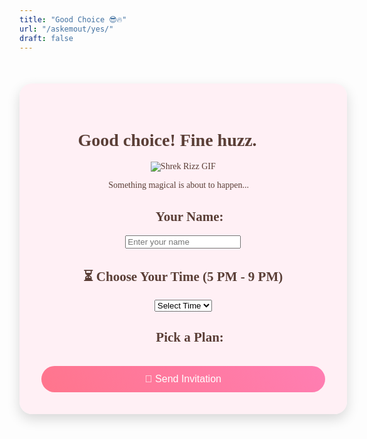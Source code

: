 ```yaml
---
title: "Good Choice 😎🔥"
url: "/askemout/yes/"
draft: false
---
```


<div id="valentine-container">
  <h1 class="headline">Good choice! Fine huzz.  🫦🔥</h1>
  <img src="/gif/shrek-rizz.gif" alt="Shrek Rizz GIF" class="responsive-gif" />
  <p class="message">Something magical is about to happen... 💫</p>

  <!-- Step 1: Enter Your Name -->
  <div class="name-section">
    <h2>📝 Your Name:</h2>
    <input type="text" id="your-name" placeholder="Enter your name" />
  </div>

  <!-- Step 2: Time Picker -->
  <div class="time-section">
    <h2>⏳ Choose Your Time (5 PM - 9 PM)</h2>
    <select id="date-time">
      <option value="">Select Time</option>
      <option value="5:00 PM">5:00 PM</option>
      <option value="5:30 PM">5:30 PM</option>
      <option value="6:00 PM">6:00 PM</option>
      <option value="6:30 PM">6:30 PM</option>
      <option value="7:00 PM">7:00 PM</option>
      <option value="7:30 PM">7:30 PM</option>
      <option value="8:00 PM">8:00 PM</option>
      <option value="8:30 PM">8:30 PM</option>
      <option value="9:00 PM">9:00 PM</option>
    </select>
  </div>

  <!-- Step 3: Date Idea Selection -->
  <div id="date-options">
    <h2>🌷 Pick a Plan:</h2>
    <ul id="date-ideas-list"></ul>
  </div>

  <!-- Step 4: Send Invitation -->
  <div class="send-section">
    <button class="send-invite-button" onclick="sendInvite()">📩 Send Invitation</button>
    <p id="send-status" class="hidden success-message">✅ Sent!</p>
  </div>

  <!-- Final Confirmation Box -->
  <div id="selected-date" class="hidden confirmation-box">
    <h2>💞 It's Set!</h2>
    <p id="final-date-text"></p>
  </div>
</div>

<script src="https://cdn.jsdelivr.net/npm/@emailjs/browser@3/dist/email.min.js"></script>

<script>
  emailjs.init("eahHL2QpzyenwxZO8"); // Your EmailJS Public Key

  const dateIdeas = [
    "🍕 Grab some pizza and drive up to Lookout Mountain to enjoy the view.",
    "👩‍🍳 Cook together and then cuddle up to binge-watch *The Chosen*.",
    "⛪ Go to church and worship together.",
    "🎨 Go to a paint-and-sip and accidentally create a masterpiece.",
    "💃 Take a dance class and instantly become pros (or not).",
    "🍷 Go wine tasting and pretend we know the difference between flavors.",
    "🚗 I pick you up, forget to drop you back, and suddenly we’ve moved to Italy. 🇮🇹✨"
  ];

  function populateDateIdeas() {
    const dateList = document.getElementById("date-ideas-list");
    dateList.innerHTML = ""; 

    dateIdeas.forEach((idea, index) => {
      let listItem = document.createElement("li");
      let button = document.createElement("button");

      button.innerText = idea;
      button.classList.add("idea-button");
      button.setAttribute("data-index", index);
      button.onclick = function () {
        selectDatePlan(this, idea);
      };

      listItem.appendChild(button);
      dateList.appendChild(listItem);
    });
  }

  function selectDatePlan(selectedButton, idea) {
    const time = document.getElementById("date-time").value;
    if (!time) {
      alert("Pick a time first, darling! ⏰");
      return;
    }

    document.querySelectorAll(".idea-button").forEach(btn => btn.classList.remove("selected"));
    selectedButton.classList.add("selected");

    document.getElementById("final-date-text").innerText = `📅 At ${time}, ${idea}`;
    document.getElementById("selected-date").dataset.time = time;
    document.getElementById("selected-date").dataset.idea = idea;
  }

  function sendInvite() {
    const yourName = document.getElementById("your-name").value;
    if (!yourName) {
      alert("Enter your name first! 💖");
      return;
    }

    const time = document.getElementById("selected-date").dataset.time;
    const idea = document.getElementById("selected-date").dataset.idea;

    if (!time || !idea) {
      alert("Pick a date and a plan first! 💖");
      return;
    }

    sendEmailInvite(yourName, time, idea);
    
    document.getElementById("selected-date").classList.remove("hidden");
  }

  function sendEmailInvite(yourName, time, idea) {
    const emailParams = {
      from_name: yourName,
      to_name: "Your Email",
      to_email: "your-email@example.com",
      time: time,
      plan: idea,
    };

    emailjs.send("service_lce9t4k", "template_wv1ezv9", emailParams)
      .then(function (response) {
        console.log("✅ Invite sent successfully", response.status, response.text);
      })
      .catch(function (error) {
        console.log("❌ Invite failed to send:", error);
        alert("❌ Email could not be sent.");
      });
  }

  populateDateIdeas();
</script>

<style>
  /* Valentine Theme */
  #valentine-container {
    background: rgba(255, 240, 245, 0.95);
    backdrop-filter: blur(10px);
    font-family: "Playfair Display", serif;
    color: #5a3e36;
    text-align: center;
    width: 90%;
    max-width: 600px;
    margin: 50px auto;
    padding: 35px;
    border-radius: 20px;
    box-shadow: 0 8px 20px rgba(0, 0, 0, 0.15);
  }

  /* Send Invitation Button */
  .send-invite-button {
    background: linear-gradient(45deg, #ff758c, #ff7eb3);
    color: white;
    padding: 12px 20px;
    border: none;
    border-radius: 25px;
    font-size: 1rem;
    cursor: pointer;
    transition: 0.3s ease-in-out;
    width: 100%;
    margin-top: 15px;
  }

  .send-invite-button:hover {
    background: linear-gradient(45deg, #ff7eb3, #ff758c);
    transform: scale(1.05);
  }

  /* Idea Buttons */
  .idea-button {
    background: #e8a1a0;
    color: white;
    padding: 12px;
    border: none;
    border-radius: 12px;
    font-size: 1rem;
    cursor: pointer;
    transition: 0.3s ease-in-out;
    width: 100%;
    margin: 10px 0;
  }

  .idea-button:hover, .idea-button.selected {
    background: #d88a9b;
    transform: scale(1.05);
  }

  /* Confirmation Box */
  .confirmation-box {
    background: white;
    border-radius: 15px;
    padding: 15px;
    margin-top: 20px;
    box-shadow: 0 4px 10px rgba(0, 0, 0, 0.1);
  }

  /* Hidden Class */
  .hidden {
    display: none !important;
  }
</style>
